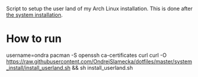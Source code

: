 Script to setup the user land of my Arch Linux installation. This is
done after [the system installation](https://wiki.archlinux.org/index.php/installation_guide).

  # How to run
  username=ondra
  pacman -S openssh ca-certificates curl
  curl -O https://raw.githubusercontent.com/OndrejSlamecka/dotfiles/master/system_install/install_userland.sh && sh install_userland.sh

